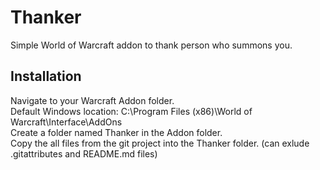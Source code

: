 # Thanker
Simple World of Warcraft addon to thank person who summons you.

## Installation
Navigate to your Warcraft Addon folder.  
	Default Windows location: C:\Program Files (x86)\World of Warcraft\Interface\AddOns  
Create a folder named Thanker in the Addon folder.  
Copy the all files from the git project into the Thanker folder. (can exlude .gitattributes and README.md files)

